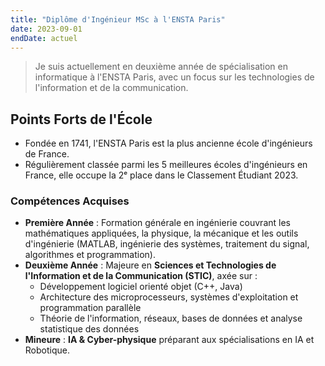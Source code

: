 ```yaml
---
title: "Diplôme d'Ingénieur MSc à l'ENSTA Paris"
date: 2023-09-01
endDate: actuel
---
```


> Je suis actuellement en deuxième année de spécialisation en informatique à l'ENSTA Paris, avec un focus sur les technologies de l'information et de la communication.

## Points Forts de l'École
- Fondée en 1741, l'ENSTA Paris est la plus ancienne école d'ingénieurs de France.
- Régulièrement classée parmi les 5 meilleures écoles d'ingénieurs en France, elle occupe la 2ᵉ place dans le Classement Étudiant 2023.

### Compétences Acquises

- **Première Année** : Formation générale en ingénierie couvrant les mathématiques appliquées, la physique, la mécanique et les outils d'ingénierie (MATLAB, ingénierie des systèmes, traitement du signal, algorithmes et programmation).
- **Deuxième Année** : Majeure en **Sciences et Technologies de l'Information et de la Communication (STIC)**, axée sur :
  - Développement logiciel orienté objet (C++, Java)
  - Architecture des microprocesseurs, systèmes d'exploitation et programmation parallèle
  - Théorie de l'information, réseaux, bases de données et analyse statistique des données
- **Mineure** : **IA & Cyber-physique** préparant aux spécialisations en IA et Robotique.
